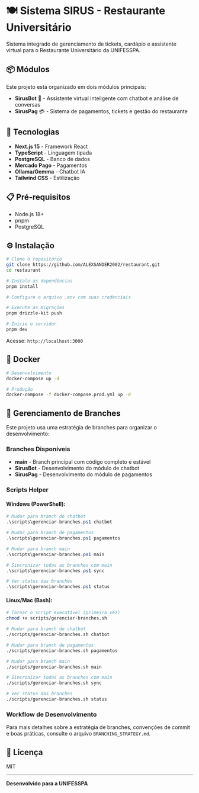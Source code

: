 # 🍽️ Sistema SIRUS - Restaurante Universitário

Sistema integrado de gerenciamento de tickets, cardápio e assistente virtual para o Restaurante Universitário da UNIFESSPA.

## 📦 Módulos

Este projeto está organizado em dois módulos principais:

- **SirusBot** 🤖 - Assistente virtual inteligente com chatbot e análise de conversas
- **SirusPag** 💳 - Sistema de pagamentos, tickets e gestão do restaurante

## 🚀 Tecnologias

- **Next.js 15** - Framework React
- **TypeScript** - Linguagem tipada
- **PostgreSQL** - Banco de dados
- **Mercado Pago** - Pagamentos
- **Ollama/Gemma** - Chatbot IA
- **Tailwind CSS** - Estilização

## 📋 Pré-requisitos

- Node.js 18+
- pnpm
- PostgreSQL

## ⚙️ Instalação

```bash
# Clone o repositório
git clone https://github.com/ALEXSANDER2002/restaurant.git
cd restaurant

# Instale as dependências
pnpm install

# Configure o arquivo .env com suas credenciais

# Execute as migrações
pnpm drizzle-kit push

# Inicie o servidor
pnpm dev
```

Acesse: `http://localhost:3000`

## 🐳 Docker

```bash
# Desenvolvimento
docker-compose up -d

# Produção
docker-compose -f docker-compose.prod.yml up -d
```

## 🌳 Gerenciamento de Branches

Este projeto usa uma estratégia de branches para organizar o desenvolvimento:

### Branches Disponíveis

- **main** - Branch principal com código completo e estável
- **SirusBot** - Desenvolvimento do módulo de chatbot
- **SirusPag** - Desenvolvimento do módulo de pagamentos

### Scripts Helper

#### Windows (PowerShell):
```powershell
# Mudar para branch do chatbot
.\scripts\gerenciar-branches.ps1 chatbot

# Mudar para branch de pagamentos
.\scripts\gerenciar-branches.ps1 pagamentos

# Mudar para branch main
.\scripts\gerenciar-branches.ps1 main

# Sincronizar todas as branches com main
.\scripts\gerenciar-branches.ps1 sync

# Ver status das branches
.\scripts\gerenciar-branches.ps1 status
```

#### Linux/Mac (Bash):
```bash
# Tornar o script executável (primeira vez)
chmod +x scripts/gerenciar-branches.sh

# Mudar para branch do chatbot
./scripts/gerenciar-branches.sh chatbot

# Mudar para branch de pagamentos
./scripts/gerenciar-branches.sh pagamentos

# Mudar para branch main
./scripts/gerenciar-branches.sh main

# Sincronizar todas as branches com main
./scripts/gerenciar-branches.sh sync

# Ver status das branches
./scripts/gerenciar-branches.sh status
```

### Workflow de Desenvolvimento

Para mais detalhes sobre a estratégia de branches, convenções de commit e boas práticas, consulte o arquivo `BRANCHING_STRATEGY.md`.

## 📝 Licença

MIT

---

**Desenvolvido para a UNIFESSPA**

